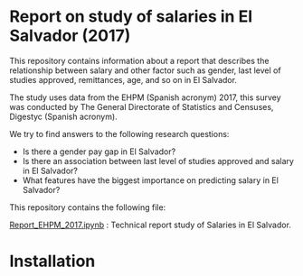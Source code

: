 # Report on study of salaries in El Salvador (2017)

This repository contains information about a report that
describes the relationship between salary and other factor
such as gender, last level of studies approved, remittances, 
age, and so on in El Salvador. 

The study uses data from the EHPM (Spanish acronym) 2017, 
this survey was conducted by The General Directorate of 
Statistics and Censuses, Digestyc (Spanish acronym). 

We try to find answers to the following
research questions: 

* Is there a gender pay gap in El Salvador?
* Is there an association between last level of studies approved and salary in El Salvador?
* What features have the biggest importance on predicting salary in El Salvador? 

This repository contains the following file: 

[Report_EHPM_2017.ipynb](https://github.com/ricardoues/ehpm_2017/blob/master/Report_EHPM_2017.ipynb) : Technical report study of Salaries in El Salvador.



# Installation 



